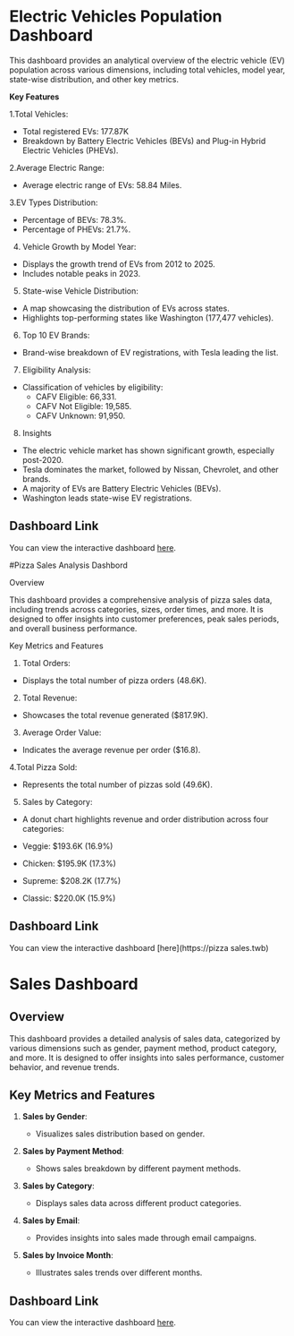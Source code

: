 # Electric Vehicles Population Dashboard

This dashboard provides an analytical overview of the electric vehicle (EV) population across various dimensions, including total vehicles, model year, state-wise distribution, and other key metrics.

**Key Features**

1.Total Vehicles:

- Total registered EVs: 177.87K
- Breakdown by Battery Electric Vehicles (BEVs) and Plug-in Hybrid Electric Vehicles (PHEVs).
  
2.Average Electric Range:

- Average electric range of EVs: 58.84 Miles.
  
3.EV Types Distribution:

- Percentage of BEVs: 78.3%.
- Percentage of PHEVs: 21.7%.
  
4. Vehicle Growth by Model Year:

- Displays the growth trend of EVs from 2012 to 2025.
- Includes notable peaks in 2023.

5. State-wise Vehicle Distribution:

- A map showcasing the distribution of EVs across states.
- Highlights top-performing states like Washington (177,477 vehicles).

6. Top 10 EV Brands:

- Brand-wise breakdown of EV registrations, with Tesla leading the list.

7. Eligibility Analysis:

- Classification of vehicles by eligibility:
   - CAFV Eligible: 66,331.
   - CAFV Not Eligible: 19,585.
   - CAFV Unknown: 91,950.

8. Insights

- The electric vehicle market has shown significant growth, especially post-2020.
- Tesla dominates the market, followed by Nissan, Chevrolet, and other brands.
- A majority of EVs are Battery Electric Vehicles (BEVs).
- Washington leads state-wise EV registrations.

## Dashboard Link

You can view the interactive dashboard [here](https://Electric_vehical_population.twb).




#Pizza Sales Analysis Dashbord

Overview

This dashboard provides a comprehensive analysis of pizza sales data, including trends across categories, sizes, order times, and more. It is designed to offer insights into customer preferences, peak sales periods, and overall business performance.

Key Metrics and Features

1. Total Orders:
- Displays the total number of pizza orders (48.6K).

2. Total Revenue:
- Showcases the total revenue generated ($817.9K).

3. Average Order Value:
- Indicates the average revenue per order ($16.8).

4.Total Pizza Sold:
- Represents the total number of pizzas sold (49.6K).

5. Sales by Category:
- A donut chart highlights revenue and order distribution across four categories:

- Veggie: $193.6K (16.9%)
- Chicken: $195.9K (17.3%)
- Supreme: $208.2K (17.7%)
- Classic: $220.0K (15.9%)


## Dashboard Link

You can view the interactive dashboard [here](https://pizza sales.twb)






# Sales Dashboard

## Overview

This dashboard provides a detailed analysis of sales data, categorized by various dimensions such as gender, payment method, product category, and more. It is designed to offer insights into sales performance, customer behavior, and revenue trends.

## Key Metrics and Features

1. **Sales by Gender**:
   - Visualizes sales distribution based on gender.

2. **Sales by Payment Method**:
   - Shows sales breakdown by different payment methods.

3. **Sales by Category**:
   - Displays sales data across different product categories.

4. **Sales by Email**:
   - Provides insights into sales made through email campaigns.

5. **Sales by Invoice Month**:
   - Illustrates sales trends over different months.

## Dashboard Link

You can view the interactive dashboard [here](https://public.tableau.com/views/SalesDashboard_17395578853720/Dashboard?:language=en-US&publish=yes&:sid=&:redirect=auth&:display_count=n&:origin=viz_share_link).









